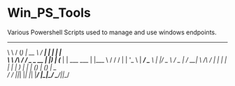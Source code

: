 # Win_PS_Tools
Various Powershell Scripts used to manage and use windows endpoints.
 __          ___         _____   _____   _______          _     
 \ \        / (_)       |  __ \ / ____| |__   __|        | |    
  \ \  /\  / / _ _ __   | |__) | (___      | | ___   ___ | |___ 
   \ \/  \/ / | | '_ \  |  ___/ \___ \     | |/ _ \ / _ \| / __|
    \  /\  /  | | | | | | |     ____) |    | | (_) | (_) | \__ \
     \/  \/   |_|_| |_| |_|    |_____/     |_|\___/ \___/|_|___/
                                                                
                                                             
